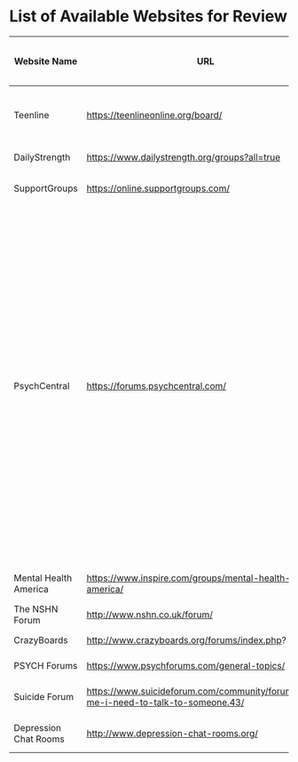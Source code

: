 
# List of Available Websites for Review

Website Name | URL          | General Topics (Suicide/Self-harm/Support)| Privacy
------------ | ------------- | ------------------------------- |----------------
Teenline | https://teenlineonline.org/board/ | Suicide, Self-Harm, Substance Abuse, many others | restricted
DailyStrength | https://www.dailystrength.org/groups?all=true | Self-harm, many others| ok
SupportGroups | https://online.supportgroups.com/ | Self-harm, suicide, many others| ok
PsychCentral | https://forums.psychcentral.com/ | Self-harm, many others| "Member may not publish, modify, or participate in the transfer or sale, create derivative works, or in any way exploit any of the content, in whole or in part." "Member also permits any other Member to access, view, store or reproduce the material for that Member’s personal use." 
Mental Health America| https://www.inspire.com/groups/mental-health-america/ | Suicide, self-harm, many others| ok
The NSHN Forum| http://www.nshn.co.uk/forum/ | Suicide, self-harm, others|
CrazyBoards | http://www.crazyboards.org/forums/index.php? | Self-harm, many others|
PSYCH Forums |https://www.psychforums.com/general-topics/ | Self-harm, many others|
Suicide Forum |https://www.suicideforum.com/community/forums/help-me-i-need-to-talk-to-someone.43/ | For people that need to talk to people.|
Depression Chat Rooms |http://www.depression-chat-rooms.org/ | Depression and Anxiety Peer Support|

